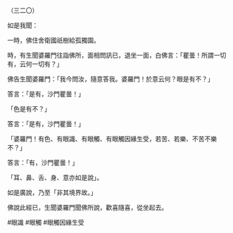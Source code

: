 （三二〇）

如是我聞：

一時，佛住舍衛國祇樹給孤獨園。

時，有生聞婆羅門往詣佛所，面相問訊已，退坐一面，白佛言：「瞿曇！所謂一切有，云何一切有？」

佛告生聞婆羅門：「我今問汝，隨意答我。婆羅門！於意云何？眼是有不？」

答言：「是有，沙門瞿曇！」

「色是有不？」

答言：「是有，沙門瞿曇！」

「婆羅門！有色、有眼識、有眼觸、有眼觸因緣生受，若苦、若樂、不苦不樂不？」

答言：「有，沙門瞿曇！」

「耳、鼻、舌、身、意亦如是說」。

如是廣說，乃至「非其境界故。」

佛說此經已，生聞婆羅門聞佛所說，歡喜隨喜，從坐起去。




#眼識
#眼觸
#眼觸因緣生受
